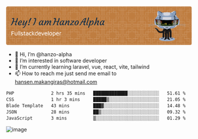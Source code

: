 ![Header](./github-header-image.png)

- 👋 Hi, I’m @hanzo-alpha
- 👀 I’m interested in software developer
- 🌱 I’m currently learning laravel, vue, react, vite, tailwind
- 📫 How to reach me just send me email to hansen.makangiras@hotmail.com 

<!---
hanzo-alpha/hanzo-alpha is a ✨ special ✨ repository because its `README.md` (this file) appears on your GitHub profile.
You can click the Preview link to take a look at your changes.
--->

<!--START_SECTION:waka-->

```txt
PHP              2 hrs 35 mins   █████████████░░░░░░░░░░░░   51.61 %
CSS              1 hr 3 mins     █████▒░░░░░░░░░░░░░░░░░░░   21.05 %
Blade Template   43 mins         ███▓░░░░░░░░░░░░░░░░░░░░░   14.48 %
JSON             28 mins         ██▒░░░░░░░░░░░░░░░░░░░░░░   09.32 %
JavaScript       3 mins          ▒░░░░░░░░░░░░░░░░░░░░░░░░   01.29 %
```

<!--END_SECTION:waka-->

![image](https://github.com/hanzo-alpha/hanzo-alpha/assets/111342797/c4bd2977-6123-4017-8652-6e166259b484)

